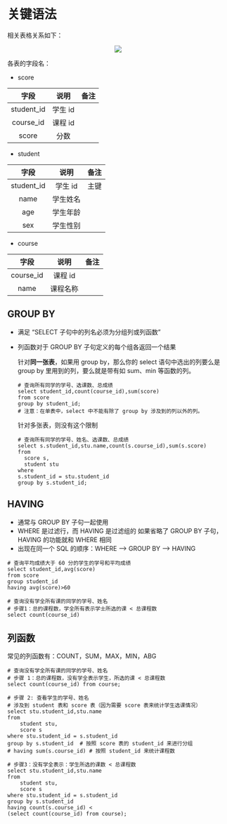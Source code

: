 # 关键语法

相关表格关系如下：

<div align="center"><img src="https://gitee.com/duhouan/ImagePro/raw/master/java-notes/database/db_10.png"/></div>

各表的字段名：

- score

|    字段    |  说明   | 备注 |
| :--------: | :-----: | :--: |
| student_id | 学生 id |      |
| course_id  | 课程 id |      |
|   score    |  分数   |      |

- student

|    字段    |   说明   | 备注 |
| :--------: | :------: | :--: |
| student_id | 学生 id  | 主键 |
|    name    | 学生姓名 |      |
|    age     | 学生年龄 |      |
|    sex     | 学生性别 |      |

- course

|   字段    |   说明   | 备注 |
| :-------: | :------: | :--: |
| course_id | 课程 id  |      |
|   name    | 课程名称 |      |

## GROUP BY

- 满足 “SELECT 子句中的列名必须为分组列或列函数”

- 列函数对于 GROUP BY 子句定义的每个组各返回一个结果

  针对**同一张表**，如果用 group by，那么你的 select 语句中选出的列要么是 group by 里用到的列，要么就是带有如 sum、min 等函数的列。

  ```mysql
  # 查询所有同学的学号、选课数、总成绩
  select student_id,count(course_id),sum(score)
  from score
  group by student_id;
  # 注意：在单表中，select 中不能有除了 group by 涉及到的列以外的列。
  ```

  针对多张表，则没有这个限制

  ```mysql
  # 查询所有同学的学号、姓名、选课数、总成绩
  select s.student_id,stu.name,count(s.course_id),sum(s.score)
  from 
  	score s,
  	student stu
  where
  s.student_id = stu.student_id 
  group by s.student_id;
  ```



## HAVING

- 通常与 GROUP BY 子句一起使用
- WHERE 是过滤行，而 HAVING 是过滤组的
  如果省略了 GROUP BY 子句，HAVING 的功能就和 WHERE 相同
- 出现在同一个 SQL 的顺序：WHERE --> GROUP BY --> HAVING

```mysql
# 查询平均成绩大于 60 分的学生的学号和平均成绩
select student_id,avg(score)
from score
group student_id
having avg(score)>60
```

```mysql
# 查询没有学全所有课的同学的学号、姓名
# 步骤1：总的课程数，学全所有表示学士所选的课 < 总课程数
select count(course_id)
```



## 列函数

常见的列函数有：COUNT，SUM，MAX，MIN，ABG

```mysql
# 查询没有学全所有课的同学的学号、姓名
# 步骤 1：总的课程数，没有学全表示学生，所选的课 < 总课程数
select count(course_id) from course;

# 步骤 2: 查看学生的学号、姓名 
# 涉及到 student 表和 score 表（因为需要 score 表来统计学生选课情况）
select stu.student_id,stu.name
from 
	student stu,
	score s
where stu.student_id = s.student_id
group by s.student_id  # 按照 score 表的 student_id 来进行分组
# having sum(s.course_id) # 按照 student_id 来统计课程数

# 步骤3：没有学全表示：学生所选的课数 < 总课程数
select stu.student_id,stu.name
from 
	student stu,
	score s
where stu.student_id = s.student_id
group by s.student_id
having count(s.course_id) < 
(select count(course_id) from course);
```


